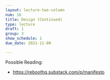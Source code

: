 ```yaml
---
layout: lecture-two-column
num: 16
title: Design (Continued)
type: lecture
draft: 1
group: 3
show_schedule: 1
due_date: 2021-11-09

---
```

Possible Reading:
- https://reboothq.substack.com/p/manifesto